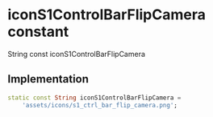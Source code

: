 


# iconS1ControlBarFlipCamera constant







String const iconS1ControlBarFlipCamera
  







## Implementation

```dart
static const String iconS1ControlBarFlipCamera =
    'assets/icons/s1_ctrl_bar_flip_camera.png';
```







